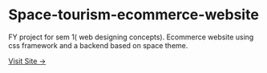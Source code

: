 # Space-tourism-ecommerce-website
FY project for sem 1( web designing concepts). Ecommerce website using css framework and a backend based on space theme.

[Visit Site ->](https://space-tourism-ecommerce-website.vercel.app/) 
